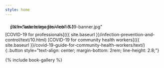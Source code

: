 ```yaml
---
style: home
---
```


<!-- Temporary banner and button -->
<div style="margin: 2rem 1rem 1rem 1rem; box-shadow: 0 0 50px -10px gray; line-height: 0;">
    {% include image file="covid-19-banner.jpg" path="assets/images/web" %}
</div>
[COVID-19 for professionals]({{ site.baseurl }}/infection-prevention-and-control/text/10.html)
[COVID-19 for community health workers]({{ site.baseurl }}/covid-19-guide-for-community-health-workers/text/)
{:.button style="text-align: center; margin-bottom: 2rem; line-height: 2.8;"}


{% include book-gallery %}
